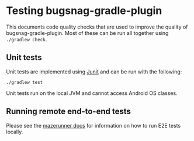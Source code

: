 # Testing bugsnag-gradle-plugin

This documents code quality checks that are used to improve the quality of bugsnag-gradle-plugin. Most of these can be run all together using `./gradlew check`.

## Unit tests

Unit tests are implemented using [Junit](https://developer.android.com/training/testing/unit-testing/local-unit-tests) and can be run with the following:

`./gradlew test`

Unit tests run on the local JVM and cannot access Android OS classes.

## Running remote end-to-end tests

Please see the [mazerunner docs](MAZERUNNER.md) for information on how to run E2E tests locally.

